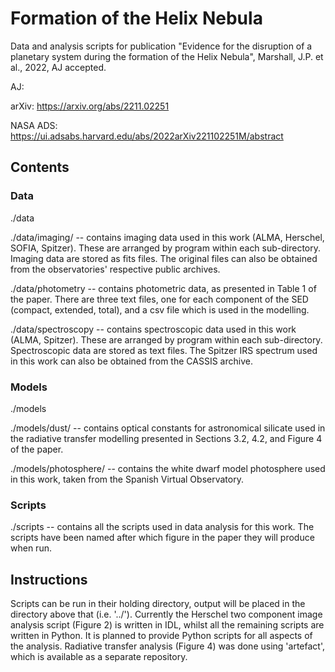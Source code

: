 # Formation of the Helix Nebula

Data and analysis scripts for publication "Evidence for the disruption of a planetary system during the formation of the Helix Nebula", Marshall, J.P. et al., 2022, AJ accepted.

AJ:

arXiv: https://arxiv.org/abs/2211.02251

NASA ADS: https://ui.adsabs.harvard.edu/abs/2022arXiv221102251M/abstract

## Contents

### Data
./data

./data/imaging/ -- contains imaging data used in this work (ALMA, Herschel, SOFIA, Spitzer). These are arranged by program within each sub-directory. Imaging data are stored as fits files. The original files can also be obtained from the observatories' respective public archives. 

./data/photometry -- contains photometric data, as presented in Table 1 of the paper. There are three text files, one for each component of the SED (compact, extended, total), and a csv file which is used in the modelling.

./data/spectroscopy -- contains spectroscopic data used in this work (ALMA, Spitzer). These are arranged by program within each sub-directory. Spectroscopic data are stored as text files. The Spitzer IRS spectrum used in this work can also be obtained from the CASSIS archive.

### Models
./models

./models/dust/ -- contains optical constants for astronomical silicate used in the radiative transfer modelling presented in Sections 3.2, 4.2, and Figure 4 of the paper.

./models/photosphere/ -- contains the white dwarf model photosphere used in this work, taken from the Spanish Virtual Observatory.

### Scripts
./scripts -- contains all the scripts used in data analysis for this work. The scripts have been named after which figure in the paper they will produce when run.

## Instructions

Scripts can be run in their holding directory, output will be placed in the directory above that (i.e. '../'). Currently the Herschel two component image analysis script (Figure 2) is written in IDL, whilst all the remaining scripts are written in Python. It is planned to provide Python scripts for all aspects of the analysis. Radiative transfer analysis (Figure 4) was done using 'artefact', which is available as a separate repository. 

